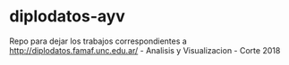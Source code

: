 # diplodatos-ayv
Repo para dejar los trabajos correspondientes a http://diplodatos.famaf.unc.edu.ar/ - Analisis y Visualizacion - Corte 2018
